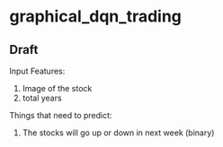 # graphical_dqn_trading
 
## Draft
Input Features:
1. Image of the stock
2. total years

Things that need to predict:
1. The stocks will go up or down in next week (binary)